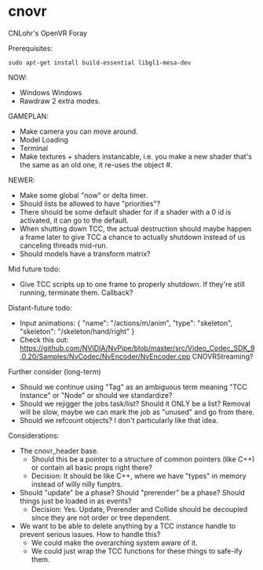 # cnovr
CNLohr's OpenVR Foray

Prerequisites:

`
sudo apt-get install build-essential libgl1-mesa-dev
`

NOW:
 * Windows Windows
 * Rawdraw 2 extra modes.

GAMEPLAN:
 * Make camera you can move around.
 * Model Loading
 * Terminal
 * Make textures + shaders instancable, i.e. you make a new shader that's the same as an old one, it re-uses the object #.

NEWER:
 * Make some global "now" or delta timer.
 * Should lists be allowed to have "priorities"?
 * There should be some default shader for if a shader with a 0 id is activated, it can go to the default.
 * When shutting down TCC, the actual destruction should maybe happen a frame later to give TCC a chance to actually shutdown instead of us canceling threads mid-run.
 * Should models have a transform matrix?

Mid future todo:
 * Give TCC scripts up to one frame to properly shutdown.  If they're still running, terminate them.  Callback?

Distant-future todo:
 * Input animations: { "name": "/actions/m/anim", "type": "skeleton", "skeleton": "/skeleton/hand/right" }
 * Check this out: https://github.com/NVIDIA/NvPipe/blob/master/src/Video_Codec_SDK_9.0.20/Samples/NvCodec/NvEncoder/NvEncoder.cpp  CNOVRStreaming?

Further consider (long-term)
 * Should we continue using "Tag" as an ambiguous term meaning "TCC Instance" or "Node" or should we standardize?
 * Should we rejigger the jobs task/list?  Should it ONLY be a list?  Removal will be slow, maybe we can mark
    the job as "unused" and go from there.
 * Should we refcount objects?  I don't particularly like that idea.

Considerations:
 * The cnovr_header base.
   * Should this be a pointer to a structure of common pointers (like C++) or contain all basic props right there?
   * Decision: It should be like C++, where we have "types" in memory instead of willy nilly funptrs.
 * Should "update" be a phase?  Should "prerender" be a phase?  Should things just be loaded in as events?
   * Decision: Yes.  Update, Prerender and Collide should be decoupled since they are not order or tree dependent.
 * We want to be able to delete anything by a TCC instance handle to prevent serious issues.  How to handle this?
   * We could make the overarching system aware of it.
   * We could just wrap the TCC functions for these things to safe-ify them.


